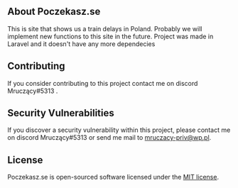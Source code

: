 ## About Poczekasz.se
This is site that shows us a train delays in Poland. Probably we will implement new functions to this site in the future.
Project was made in Laravel and it doesn't have any more dependecies

## Contributing

If you consider contributing to this project contact me on discord Mruczący#5313 .


## Security Vulnerabilities

If you discover a security vulnerability within this project, please contact me on discord Mruczący#5313 or send me mail to mruczacy-priv@wp.pl.

## License

Poczekasz.se is open-sourced software licensed under the [MIT license](https://opensource.org/licenses/MIT).
